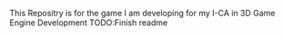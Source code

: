 This Repositry is for the game I am developing for my I-CA in 3D Game Engine Development TODO:Finish readme
